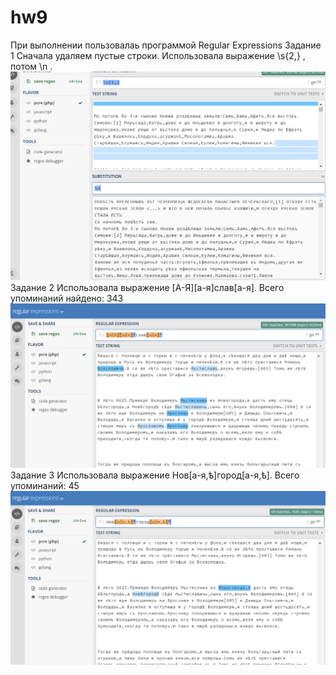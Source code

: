 # hw9
При выполнении пользовалаь программой Regular Expressions
Задание 1
Сначала удаляем пустые строки. Использовала выражение \s{2,} , потом \n . 
![](https://github.com/anjuta1705/hw9/blob/master/2.png)
Задание 2
Использовала выражение [А-Я][а-я]слав[а-я]. Всего упоминаний найдено: 343
![](https://github.com/anjuta1705/hw9/blob/master/3.png)
Задание 3
Использовала выражение Нов[а-я,ѣ]город[а-я,ѣ]. Всего упоминаний: 45
![](https://github.com/anjuta1705/hw9/blob/master/4.png)
